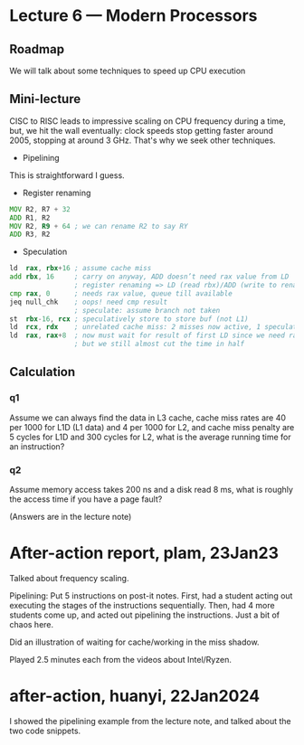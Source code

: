 # Lecture 6 — Modern Processors

## Roadmap

We will talk about some techniques to speed up CPU execution

## Mini-lecture

CISC to RISC leads to impressive scaling on CPU frequency during a time, but, we
hit the wall eventually: clock speeds stop getting faster around 2005, stopping
at around 3 GHz. That's why we seek other techniques.

- Pipelining

This is straightforward I guess.

- Register renaming

```asm
MOV R2, R7 + 32
ADD R1, R2
MOV R2, R9 + 64 ; we can rename R2 to say RY
ADD R3, R2
```

- Speculation

```asm
ld  rax, rbx+16 ; assume cache miss
add rbx, 16     ; carry on anyway, ADD doesn’t need rax value from LD
                ; register renaming => LD (read rbx)/ADD (write to renamed rbx) don’t interfere
cmp rax, 0      ; needs rax value, queue till available
jeq null_chk    ; oops! need cmp result
                ; speculate: assume branch not taken
st  rbx-16, rcx ; speculatively store to store buf (not L1)
ld  rcx, rdx    ; unrelated cache miss: 2 misses now active, 1 speculative
ld  rax, rax+8  ; now must wait for result of first LD since we need rax
                ; but we still almost cut the time in half
```

## Calculation

### q1

Assume we can always find the data in L3 cache, cache miss rates are 40 per 1000
for L1D (L1 data) and 4 per 1000 for L2, and cache miss penalty are 5 cycles for
L1D and 300 cycles for L2, what is the average running time for an instruction?

### q2

Assume memory access takes 200 ns and a disk read 8 ms, what is roughly the access time
if you have a page fault?

(Answers are in the lecture note)

# After-action report, plam, 23Jan23

Talked about frequency scaling.

Pipelining: Put 5 instructions on post-it notes. First, had a student acting out
executing the stages of the instructions sequentially. Then, had 4 more students
come up, and acted out pipelining the instructions. Just a bit of chaos here.

Did an illustration of waiting for cache/working in the miss shadow.

Played 2.5 minutes each from the videos about Intel/Ryzen.

# after-action, huanyi, 22Jan2024

I showed the pipelining example from the lecture note, and talked about the two
code snippets.
